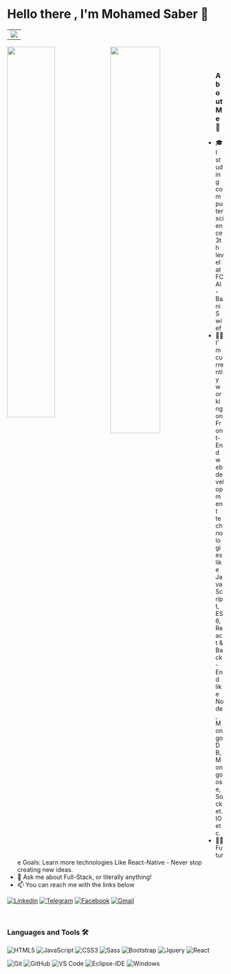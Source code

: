 # Hello there , I'm Mohamed Saber 👋

<table>
          <tr>
              <td align="center">
                        <img src="https://readme-typing-svg.herokuapp.com?font=Poppins&size=28&color=6571FF&center=true&vCenter=true&lines=Hi!+I+am+Mohamed+Saber+%F0%9F%91%8F;Full+Stack+Developer+%F0%9F%92%BB">
              </td>
          </tr>
</table>


<img align="left" width="47%" src="https://github-readme-stats.vercel.app/api?username=MohamedSaber55&show_icons=true&theme=radical"/>

<img align="left" width="48%" src="https://github-readme-stats.vercel.app/api/top-langs/?username=MohamedSaber55&layout=compact"/>

<br/>
<br/>

### About Me 📌

<!--<img align="right" alt="GIF" height="160px" src="https://media.giphy.com/media/du3J3cXyzhj75IOgvA/giphy.gif" /> -->

- 🎓I studing computer science 3th level at FCAI - Bani Swief
- 👨‍💻 I’m currently working on Front-End web development technologies like JavaScript, ES6, React & Back-End like Node, MongoDB, Mongoose, Socket.IO etc.
- 💪🏼 Future Goals: Learn more technologies Like React-Native - Never stop creating new ideas.
- :speech_balloon: Ask me about Full-Stack, or literally anything!
- :mailbox: You can reach me with the links below

[![Linkedin](https://img.shields.io/badge/-LINKEDIN-0077B5?style=for-the-badge&logo=linkedin&logoColor=white)](https://www.linkedin.com/in/mohamed-saber-562149218/)
[![Telegram](https://img.shields.io/badge/-Telegram-1ca0f1?style=for-the-badge&labelColor=1ca0f1&logo=telegram&logoColor=white)](https://t.me/Mo7amed_Saber3)
[![Facebook](https://img.shields.io/badge/-Facebook-036be4?style=for-the-badge&logo=Facebook&logoColor=white)](https://www.facebook.com/profile.php?id=100014025102184)
[![Gmail](https://img.shields.io/badge/-GMAIL-D14836?style=for-the-badge&logo=gmail&logoColor=white)](mailto:mohamed.saber.abdeltawab@gmail.com)

<br>


### Languages and Tools 🛠

![HTML5](https://img.shields.io/badge/-HTML5-%23E44D27?style=for-the-badge&logo=html5&logoColor=ffffff)
![JavaScript](https://img.shields.io/badge/-JavaScript-%23F7DF1C?style=for-the-badge&logo=javascript&logoColor=000000&labelColor=%23F7DF1C&color=%23FFCE5A)
![CSS3](https://img.shields.io/badge/-CSS3-%231572B6?style=for-the-badge&logo=css3)
![Sass](https://img.shields.io/badge/-Sass-%23CC6699?style=for-the-badge&logo=sass&logoColor=ffffff)
![Bootstrap](https://img.shields.io/badge/-Bootstrap-563D7C?style=for-the-badge&logo=Bootstrap)
![Jquery](https://img.shields.io/badge/-Jquery-%231572B6?style=for-the-badge&logo=jquery&logoColor=ffffff)
![React](https://img.shields.io/badge/-React-61DBFB?style=for-the-badge&logo=react&logoColor=000000)

![Git](https://img.shields.io/badge/-Git-%23F05032?style=for-the-badge&logo=git&logoColor=%23ffffff)
![GitHub](https://img.shields.io/badge/-GitHub-181717?style=for-the-badge&logo=github)
![VS Code](http://img.shields.io/badge/-VS%20Code-007ACC?style=for-the-badge&logo=visual-studio-code&logoColor=ffffff)
![Eclipse-IDE](http://img.shields.io/badge/-Eclipse-2C2255?style=for-the-badge&logo=eclipse&logoColor=ffffff)
![Windows](http://img.shields.io/badge/-Windows-0078D6?style=for-the-badge&logo=windows&logoColor=ffffff)

<br>
